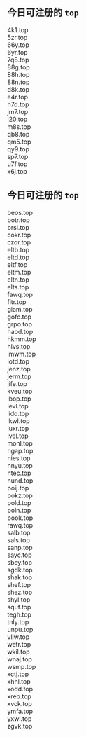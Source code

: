 
## 今日可注册的 `top`
>
4k1.top   
5zr.top   
66y.top   
6yr.top   
7q8.top   
88g.top   
88h.top   
88n.top   
d8k.top   
e4r.top   
h7d.top   
jm7.top   
l20.top   
m8s.top   
qb8.top   
qm5.top   
qy9.top   
sp7.top   
u7f.top   
x6j.top   


## 今日可注册的 `top`
>
beos.top   
botr.top   
brsl.top   
cokr.top   
czor.top   
eltb.top   
eltd.top   
eltf.top   
eltm.top   
eltn.top   
elts.top   
fawq.top   
fitr.top   
giam.top   
gofc.top   
grpo.top   
haod.top   
hkmm.top   
hlvs.top   
imwm.top   
iotd.top   
jenz.top   
jerm.top   
jife.top   
kveu.top   
lbop.top   
levl.top   
lido.top   
lkwl.top   
luxr.top   
lvel.top   
monl.top   
ngap.top   
nies.top   
nnyu.top   
ntec.top   
nund.top   
poij.top   
pokz.top   
pold.top   
poln.top   
pook.top   
rawq.top   
salb.top   
sals.top   
sanp.top   
sayc.top   
sbey.top   
sgdk.top   
shak.top   
shef.top   
shez.top   
shyl.top   
squf.top   
tegh.top   
tnly.top   
unpu.top   
vliw.top   
wetr.top   
wkil.top   
wnaj.top   
wsmp.top   
xctj.top   
xhhl.top   
xodd.top   
xreb.top   
xvck.top   
ymfa.top   
yxwl.top   
zgvk.top   

